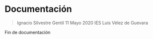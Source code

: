 # Documentación

> Ignacio Silvestre Gentil
> 11 Mayo 2020
> IES Luis Vélez de Guevara

Fin de documentación
